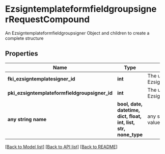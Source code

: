 # EzsigntemplateformfieldgroupsignerRequestCompound

An Ezsigntemplateformfieldgroupsigner Object and children to create a complete structure

## Properties
Name | Type | Description | Notes
------------ | ------------- | ------------- | -------------
**fki_ezsigntemplatesigner_id** | **int** | The unique ID of the Ezsigntemplatesigner | 
**pki_ezsigntemplateformfieldgroupsigner_id** | **int** | The unique ID of the Ezsigntemplateformfieldgroupsigner | [optional] 
**any string name** | **bool, date, datetime, dict, float, int, list, str, none_type** | any string name can be used but the value must be the correct type | [optional]

[[Back to Model list]](../README.md#documentation-for-models) [[Back to API list]](../README.md#documentation-for-api-endpoints) [[Back to README]](../README.md)


